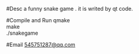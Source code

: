 #Desc 
a funny snake game . it is writed by qt code.

#Compile and Run
qmake   
make  
./snakegame    
  
#Email
545751287@qq.com



